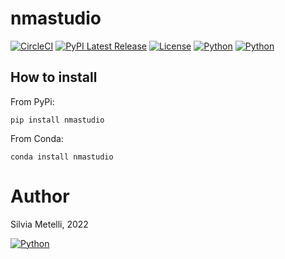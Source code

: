 # nmastudio

[![CircleCI](https://circleci.com/gh/silviametelli/nmastudio.svg?style=svg&circle-token=562c10211cff35b9101f70a169544d5c4c745168)](https://app.circleci.com/pipelines/github/silviametelli/pynma)
[![PyPI Latest Release](https://img.shields.io/pypi/v/CryptPandas.svg)](https://pypi.org/project/CryptPandas/)
[![License](https://img.shields.io/pypi/l/CryptPandas.svg)](https://github.com/silviametelli/nmastudio/blob/main/LICENSE)
[![Python](https://img.shields.io/static/v1?label=made%20with&message=Python&color=blue&style=for-the-badge&logo=Python&logoColor=white)](#)
[![Python](https://img.shields.io/badge/Maturity%20Level-Under%20Development-orange)](#)

## How to install

From PyPi:

`pip install nmastudio`

From Conda:

`conda install nmastudio`

# Author

Silvia Metelli, 2022

[![Python](https://img.shields.io/static/v1?label=made%20with&message=Python&color=blue&style=for-the-badge&logo=Python&logoColor=white)](#)





